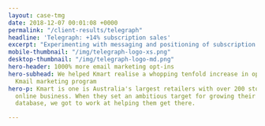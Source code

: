 ```yaml
---
layout: case-tmg
date: 2018-12-07 00:01:08 +0000
permalink: "/client-results/telegraph"
headline: 'Telegraph: +14% subscription sales'
excerpt: "Experimenting with messaging and positioning of subscription packages for one the UK's biggest newspapers"
mobile-thumbnail: "/img/telegraph-logo-xs.png"
desktop-thumbnail: "/img/telegraph-logo-md.png"
hero-header: 1000% more email marketing opt-ins
hero-subhead: We helped Kmart realise a whopping tenfold increase in opt-ins to their
  Kmail marketing program
hero-p: Kmart is one is Australia's largest retailers with over 200 stores and a thriving
  online business. When they set an ambitious target for growing their email marketing
  database, we got to work at helping them get there.

---
```

